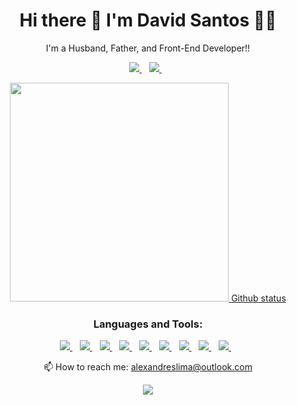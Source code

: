<h1 align='center'>
  Hi there 👋 I'm David Santos 👨‍💻
</h1>

<p align='center'>
  I'm a Husband, Father, and Front-End Developer!!
</p>

<p align='center'>
  
  <a href="https://www.linkedin.com/in/david-santos-412902161/">
    <img src="https://img.shields.io/badge/linkedin-%230077B5.svg?&style=for-the-badge&logo=linkedin&logoColor=white" />
  </a>&nbsp;&nbsp;
  <a href="https://www.instagram.com/devcode21/">
    <img src="https://img.shields.io/badge/instagram-%23E4405F.svg?&style=for-the-badge&logo=instagram&logoColor=white" />        
  </a>&nbsp;&nbsp;
  
</p>

<p align='center'>
  <a href="#"><img src="" width="350"> Github status</a>
</p>

<h3 align='center'>
  Languages and Tools:
</h3>

<p align='center'>
  <a href="#">
    <img src="https://img.shields.io/badge/WINDOWS-0078D6?style=for-the-badge&logo=Windows&logoColor=white" />
  </a>&nbsp;&nbsp;
  <a href="#">
    <img src="https://img.shields.io/badge/LINUX-FCC624?style=for-the-badge&logo=Linux&logoColor=black" />
  </a>&nbsp;&nbsp;
  <a href="#">
    <img src="https://img.shields.io/badge/VS Code-007ACC?style=for-the-badge&logo=visual%20studio%20code&logoColor=white" />
  </a>&nbsp;&nbsp;
  <a href="#">
    <img src="https://img.shields.io/badge/GIT-F05032?style=for-the-badge&logo=Git&logoColor=white" />
  </a>&nbsp;&nbsp;
  <a href="#">
    <img src="https://img.shields.io/badge/GitHub-181717?style=for-the-badge&logo=GitHub&logoColor=white" />
  </a>&nbsp;&nbsp;
  <a href="#">
    <img src="https://img.shields.io/badge/HTML5-E34F26?style=for-the-badge&logo=HTML5&logoColor=white" />
  </a>&nbsp;&nbsp;
  <a href="#">
    <img src="https://img.shields.io/badge/CSS3-1572B6?style=for-the-badge&logo=CSS3&logoColor=white" />
  </a>&nbsp;&nbsp;
  <a href="#">
    <img src="https://img.shields.io/badge/JavaScript-F7DF1E?style=for-the-badge&logo=JavaScript&logoColor=black" />
  </a>&nbsp;&nbsp;
  <a href="#">
    <img src="https://img.shields.io/badge/ReactJS-61DAFB?style=for-the-badge&logo=React&logoColor=black" />
  </a>&nbsp;&nbsp;
</p>

<p align='center'>
  📫 How to reach me: <a href='mailto:alexandreslima@outlook.com'>alexandreslima@outlook.com</a>
</p>

<p align='center'>
  <a href="#"><img src="https://badges.pufler.dev/visits/dmssantos/dmssantos"></a>
</p>
